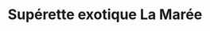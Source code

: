 ---
title: "Supérette exotique La Marée"
url: /mantes-la-jolie/superette-exotique-la-maree/
shop: commodité
---